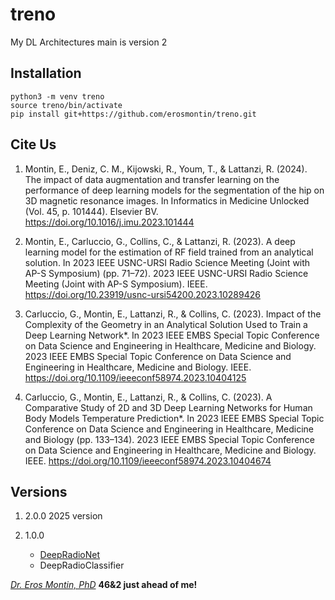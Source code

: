 # treno
My DL Architectures
main is version 2
## Installation

```
python3 -m venv treno
source treno/bin/activate
pip install git+https://github.com/erosmontin/treno.git

```
## Cite Us

1. Montin, E., Deniz, C. M., Kijowski, R., Youm, T., & Lattanzi, R. (2024). The impact of data augmentation and transfer learning on the performance of deep learning models for the segmentation of the hip on 3D magnetic resonance images. In Informatics in Medicine Unlocked (Vol. 45, p. 101444). Elsevier BV. https://doi.org/10.1016/j.imu.2023.101444

1. Montin, E., Carluccio, G., Collins, C., & Lattanzi, R. (2023). A deep learning model for the estimation of RF field trained from an analytical solution. In 2023 IEEE USNC-URSI Radio Science Meeting (Joint with AP-S Symposium) (pp. 71–72). 2023 IEEE USNC-URSI Radio Science Meeting (Joint with AP-S Symposium). IEEE. https://doi.org/10.23919/usnc-ursi54200.2023.10289426

1. Carluccio, G., Montin, E., Lattanzi, R., & Collins, C. (2023). Impact of the Complexity of the Geometry in an Analytical Solution Used to Train a Deep Learning Network*. In 2023 IEEE EMBS Special Topic Conference on Data Science and Engineering in Healthcare, Medicine and Biology. 2023 IEEE EMBS Special Topic Conference on Data Science and Engineering in Healthcare, Medicine and Biology. IEEE. https://doi.org/10.1109/ieeeconf58974.2023.10404125

1.  Carluccio, G., Montin, E., Lattanzi, R., & Collins, C. (2023). A Comparative Study of 2D and 3D Deep Learning Networks for Human Body Models Temperature Prediction*. In 2023 IEEE EMBS Special Topic Conference on Data Science and Engineering in Healthcare, Medicine and Biology (pp. 133–134). 2023 IEEE EMBS Special Topic Conference on Data Science and Engineering in Healthcare, Medicine and Biology. IEEE. https://doi.org/10.1109/ieeeconf58974.2023.10404674


## Versions
1. 2.0.0 2025 version

1. 1.0.0 
    - [DeepRadioNet](https://www.nature.com/articles/s41598-017-10649-8/figures/2)
    - DeepRadioClassifier


[*Dr. Eros Montin, PhD*](http://me.biodimensional.com)
**46&2 just ahead of me!**
